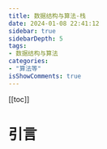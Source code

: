 ```yaml
---
title: 数据结构与算法-栈
date: 2024-01-08 22:41:12
sidebar: true
sidebarDepth: 5
tags:
- 数据结构与算法
categories:
- "算法等"
isShowComments: true
---
```

[[toc]]
# 引言